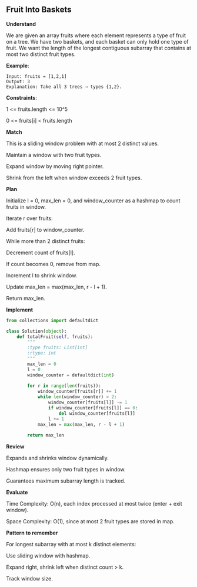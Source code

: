 ## Fruit Into Baskets
**Understand**

We are given an array fruits where each element represents a type of fruit on a tree. We have two baskets, and each basket can only hold one type of fruit. We want the length of the longest contiguous subarray that contains at most two distinct fruit types.

**Example**:
```
Input: fruits = [1,2,1]
Output: 3
Explanation: Take all 3 trees → types {1,2}.

```
**Constraints**:

1 <= fruits.length <= 10^5

0 <= fruits[i] < fruits.length

**Match**

This is a sliding window problem with at most 2 distinct values.

Maintain a window with two fruit types.

Expand window by moving right pointer.

Shrink from the left when window exceeds 2 fruit types.

**Plan**

Initialize l = 0, max_len = 0, and window_counter as a hashmap to count fruits in window.

Iterate r over fruits:

Add fruits[r] to window_counter.

While more than 2 distinct fruits:

Decrement count of fruits[l].

If count becomes 0, remove from map.

Increment l to shrink window.

Update max_len = max(max_len, r - l + 1).

Return max_len.

**Implement**
```py
from collections import defaultdict

class Solution(object):
    def totalFruit(self, fruits):
        """
        :type fruits: List[int]
        :rtype: int
        """
        max_len = 0
        l = 0
        window_counter = defaultdict(int)
        
        for r in range(len(fruits)):
            window_counter[fruits[r]] += 1
            while len(window_counter) > 2:
                window_counter[fruits[l]] -= 1
                if window_counter[fruits[l]] == 0:
                    del window_counter[fruits[l]]
                l += 1
            max_len = max(max_len, r - l + 1)
        
        return max_len
```

**Review**

Expands and shrinks window dynamically.

Hashmap ensures only two fruit types in window.

Guarantees maximum subarray length is tracked.

**Evaluate**

Time Complexity: O(n), each index processed at most twice (enter + exit window).

Space Complexity: O(1), since at most 2 fruit types are stored in map.

**Pattern to remember**

For longest subarray with at most k distinct elements:

Use sliding window with hashmap.

Expand right, shrink left when distinct count > k.

Track window size.